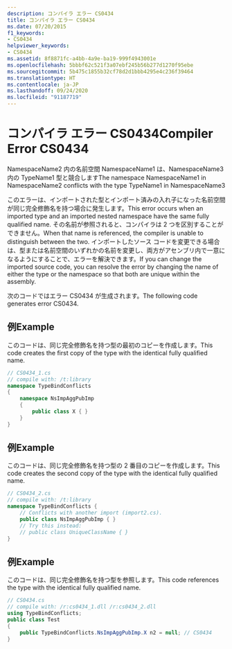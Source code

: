 ```yaml
---
description: コンパイラ エラー CS0434
title: コンパイラ エラー CS0434
ms.date: 07/20/2015
f1_keywords:
- CS0434
helpviewer_keywords:
- CS0434
ms.assetid: 8f8871fc-a4bb-4a9e-ba19-999f4943001e
ms.openlocfilehash: 5bbbf62c521f3a07ebf245b56b277d1270f95ebe
ms.sourcegitcommit: 5b475c1855b32cf78d2d1bbb4295e4c236f39464
ms.translationtype: HT
ms.contentlocale: ja-JP
ms.lasthandoff: 09/24/2020
ms.locfileid: "91187719"
---
```

# <a name="compiler-error-cs0434"></a><span data-ttu-id="cc160-103">コンパイラ エラー CS0434</span><span class="sxs-lookup"><span data-stu-id="cc160-103">Compiler Error CS0434</span></span>

<span data-ttu-id="cc160-104">NamespaceName2 内の名前空間 NamespaceName1 は、NamespaceName3 内の TypeName1 型と競合します</span><span class="sxs-lookup"><span data-stu-id="cc160-104">The namespace NamespaceName1 in NamespaceName2 conflicts with the type TypeName1 in NamespaceName3</span></span>  
  
 <span data-ttu-id="cc160-105">このエラーは、インポートされた型とインポート済みの入れ子になった名前空間が同じ完全修飾名を持つ場合に発生します。</span><span class="sxs-lookup"><span data-stu-id="cc160-105">This error occurs when an imported type and an imported nested namespace have the same fully qualified name.</span></span> <span data-ttu-id="cc160-106">その名前が参照されると、コンパイラは 2 つを区別することができません。</span><span class="sxs-lookup"><span data-stu-id="cc160-106">When that name is referenced, the compiler is unable to distinguish between the two.</span></span> <span data-ttu-id="cc160-107">インポートしたソース コードを変更できる場合は、型または名前空間のいずれかの名前を変更し、両方がアセンブリ内で一意になるようにすることで、エラーを解決できます。</span><span class="sxs-lookup"><span data-stu-id="cc160-107">If you can change the imported source code, you can resolve the error by changing the name of either the type or the namespace so that both are unique within the assembly.</span></span>  
  
 <span data-ttu-id="cc160-108">次のコードではエラー CS0434 が生成されます。</span><span class="sxs-lookup"><span data-stu-id="cc160-108">The following code generates error CS0434.</span></span>  
  
## <a name="example"></a><span data-ttu-id="cc160-109">例</span><span class="sxs-lookup"><span data-stu-id="cc160-109">Example</span></span>  

 <span data-ttu-id="cc160-110">このコードは、同じ完全修飾名を持つ型の最初のコピーを作成します。</span><span class="sxs-lookup"><span data-stu-id="cc160-110">This code creates the first copy of the type with the identical fully qualified name.</span></span>  
  
```csharp  
// CS0434_1.cs  
// compile with: /t:library  
namespace TypeBindConflicts
{  
    namespace NsImpAggPubImp
    {  
        public class X { }  
    }  
}  
```  
  
## <a name="example"></a><span data-ttu-id="cc160-111">例</span><span class="sxs-lookup"><span data-stu-id="cc160-111">Example</span></span>  

 <span data-ttu-id="cc160-112">このコードは、同じ完全修飾名を持つ型の 2 番目のコピーを作成します。</span><span class="sxs-lookup"><span data-stu-id="cc160-112">This code creates the second copy of the type with the identical fully qualified name.</span></span>  
  
```csharp  
// CS0434_2.cs  
// compile with: /t:library  
namespace TypeBindConflicts {  
    // Conflicts with another import (import2.cs).  
    public class NsImpAggPubImp { }  
    // Try this instead:  
    // public class UniqueClassName { }  
}  
```  
  
## <a name="example"></a><span data-ttu-id="cc160-113">例</span><span class="sxs-lookup"><span data-stu-id="cc160-113">Example</span></span>  

 <span data-ttu-id="cc160-114">このコードは、同じ完全修飾名を持つ型を参照します。</span><span class="sxs-lookup"><span data-stu-id="cc160-114">This code references the type with the identical fully qualified name.</span></span>  
  
```csharp  
// CS0434.cs  
// compile with: /r:cs0434_1.dll /r:cs0434_2.dll  
using TypeBindConflicts;  
public class Test
{  
    public TypeBindConflicts.NsImpAggPubImp.X n2 = null; // CS0434  
}  
```
